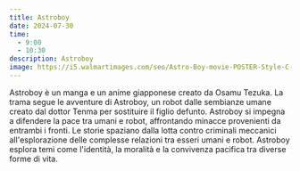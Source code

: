 ```yaml
---
title: Astroboy
date: 2024-07-30
time:
  - 9:00
  - 10:30
description: Astroboy
image: https://i5.walmartimages.com/seo/Astro-Boy-movie-POSTER-Style-C-11-x-17-2009_c3cbb1bb-900e-4bec-a81e-4333719ae4fa.daa4f25d0b191e20cb9b58145f454661.jpeg?odnHeight=768&odnWidth=768&odnBg=FFFFFF
---
```

Astroboy è un manga e un anime giapponese creato da Osamu Tezuka. La trama segue le avventure di Astroboy, un robot dalle sembianze umane creato dal dottor Tenma per sostituire il figlio defunto. Astroboy si impegna a difendere la pace tra umani e robot, affrontando minacce provenienti da entrambi i fronti. Le storie spaziano dalla lotta contro criminali meccanici all'esplorazione delle complesse relazioni tra esseri umani e robot. Astroboy esplora temi come l'identità, la moralità e la convivenza pacifica tra diverse forme di vita.
